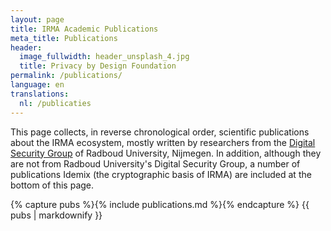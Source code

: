 ```yaml
---
layout: page
title: IRMA Academic Publications
meta_title: Publications
header:
  image_fullwidth: header_unsplash_4.jpg
  title: Privacy by Design Foundation
permalink: /publications/
language: en
translations:
  nl: /publicaties
---
```


This page collects, in reverse chronological order, scientific
publications about the IRMA ecosystem, mostly written by researchers
from the [Digital Security Group](http://www.ru.nl/ds/) of Radboud
University, Nijmegen. In addition, although they are not from Radboud
University's Digital Security Group, a number of publications Idemix 
(the cryptographic basis of IRMA) are included at the bottom of this page.

{% capture pubs %}{% include publications.md %}{% endcapture %}
{{ pubs | markdownify }}
